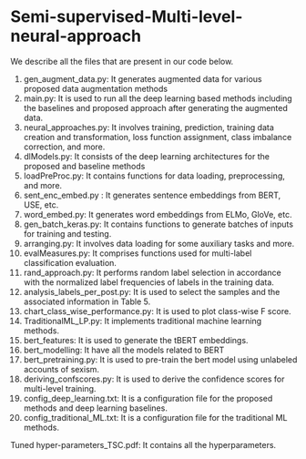 # Semi-supervised-Multi-level-neural-approach

We describe all the files that are present in our code below.
1. gen_augment_data.py: It generates augmented data for various proposed data
augmentation methods
2. main.py: It is used to run all the deep learning based methods including the
baselines and proposed approach after generating the augmented data.
3. neural_approaches.py: It involves training, prediction, training data creation and
transformation, loss function assignment, class imbalance correction, and more.
4. dlModels.py: It consists of the deep learning architectures for the proposed and
baseline methods
5. loadPreProc.py: It contains functions for data loading, preprocessing, and more.
6. sent_enc_embed.py : It generates sentence embeddings from BERT, USE, etc.
7. word_embed.py: It generates word embeddings from ELMo, GloVe, etc.
8. gen_batch_keras.py: It contains functions to generate batches of inputs for
training and testing.
9. arranging.py: It involves data loading for some auxiliary tasks and more.
10. evalMeasures.py: It comprises functions used for multi-label classification
evaluation.
11. rand_approach.py: It performs random label selection in accordance with the
normalized label frequencies of labels in the training data.
12. analysis_labels_per_post.py: It is used to select the samples and the associated
information in Table 5.
13. chart_class_wise_performance.py: It is used to plot class-wise F score.
14. TraditionalML_LP.py: It implements traditional machine learning methods.
15. bert_features: It is used to generate the tBERT embeddings.
16. bert_modelling: It have all the models related to BERT
17. bert_pretraining.py: It is used to pre-train the bert model using unlabeled
accounts of sexism.
18. deriving_confscores.py: It is used to derive the confidence scores for multi-level
training.
19. config_deep_learning.txt: It is a configuration file for the proposed methods and
deep learning baselines.
20. config_traditional_ML.txt: It is a configuration file for the traditional ML methods.

Tuned hyper-parameters_TSC.pdf: It contains all the hyperparameters.
